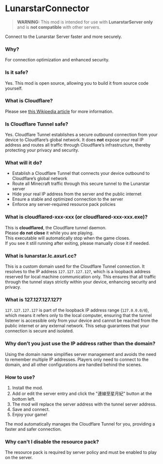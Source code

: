 # LunarstarConnector

> **WARNING:** This mod is intended for use with **LunarstarServer only** and is **not compatible** with other servers.

Connect to the Lunarstar Server faster and more securely.

### Why?

For connection optimization and enhanced security.

### Is it safe?

Yes. This mod is open source, allowing you to build it from source code yourself.

### What is Cloudflare?

Please see [this Wikipedia article](https://en.wikipedia.org/wiki/Cloudflare) for more information.

### Is Cloudflare Tunnel safe?

Yes. Cloudflare Tunnel establishes a secure outbound connection from your device to Cloudflare’s global network. It does **not** expose your real IP address and routes all traffic through Cloudflare’s infrastructure, thereby protecting your privacy and security.

### What will it do?

- Establish a Cloudflare Tunnel that connects your device outbound to Cloudflare’s global network  
- Route all Minecraft traffic through this secure tunnel to the Lunarstar server  
- Hide your real IP address from the server and the public internet  
- Ensure a stable and optimized connection to the server  
- Enforce any server-required resource pack policies

### What is cloudflared-xxx-xxx (or cloudflared-xxx-xxx.exe)?

This is **cloudflared**, the Cloudflare tunnel daemon.  
Please **do not close** it while you are playing.  
This executable will automatically stop when the game closes.  
If you see it still running after exiting, please manually close it if needed.

### What is lunarstar.lc.axurl.cc?

This is a custom domain used for the Cloudflare Tunnel connection. It resolves to the IP address `127.127.127.127`, which is a loopback address reserved for local machine communication only. This ensures that all traffic through the tunnel stays strictly within your device, enhancing security and privacy.

### What is 127.127.127.127?

`127.127.127.127` is part of the loopback IP address range (`127.0.0.0/8`), which means it refers only to the local computer, ensuring that the tunnel listener is accessible only from your device and cannot be reached from the public internet or any external network. This setup guarantees that your connection is secure and isolated.

### Why don’t you just use the IP address rather than the domain?

Using the domain name simplifies server management and avoids the need to remember multiple IP addresses. Players only need to connect to the domain, and all other configurations are handled behind the scenes.

### How to use?

1. Install the mod.  
2. Add or edit the server entry and click the "連線至星月紀" button at the bottom left.  
3. The mod will replace the server address with the tunnel server address.  
4. Save and connect.  
5. Enjoy your game!

The mod automatically manages the Cloudflare Tunnel for you, providing a faster and safer connection.

### Why can't I disable the resource pack?

The resource pack is required by server policy and must be enabled to play on the server.
